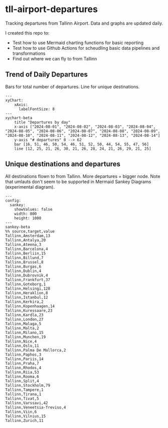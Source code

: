 # tll-airport-departures

Tracking departures from Tallinn Airport. Data and graphs are updated daily.

I created this repo to:
- Test how to use Mermaid charting functions for basic reporting
- Test how to use Github Actions for scheudling basic data pipelines and transformations
- Find out where we can fly to from Tallinn

## Trend of Daily Departures

Bars for total number of departures. Line for unique destinations.

```mermaid
---
xyChart:
    xAxis:
      labelFontSize: 8
---
xychart-beta
    title "Departures by day"
    x-axis ["2024-08-01", "2024-08-02", "2024-08-03", "2024-08-04", "2024-08-05", "2024-08-06", "2024-08-07", "2024-08-08", "2024-08-09", "2024-08-10", "2024-08-11", "2024-08-12", "2024-08-13", "2024-08-14"]
    y-axis "# departures" 0 --> 62
    bar [16, 51, 46, 50, 54, 46, 51, 52, 50, 44, 54, 55, 47, 56]
    line [12, 25, 21, 26, 30, 21, 26, 28, 24, 21, 26, 29, 21, 25]
```


## Unique destinations and departures

All destinations flown to from Tallinn. More departures = bigger node.
Note that umlauts don't seem to be supported in Mermaid Sankey Diagrams (experimental diagram).

```mermaid
---
config:
  sankey:
    showValues: false
    width: 800
    height: 1000
---
sankey-beta
%% source,target,value
Tallinn,Amsterdam,13
Tallinn,Antalya,20
Tallinn,Ateena,3
Tallinn,Barcelona,4
Tallinn,Berliin,15
Tallinn,Billund,7
Tallinn,Brussel,8
Tallinn,Burgas,6
Tallinn,Dublin,4
Tallinn,Dubrovnik,4
Tallinn,Frankfurt,37
Tallinn,Goteborg,1
Tallinn,Helsingi,128
Tallinn,Heraklion,8
Tallinn,Istanbul,12
Tallinn,Kerkira,2
Tallinn,Kopenhaagen,14
Tallinn,Kuressaare,23
Tallinn,Kardla,23
Tallinn,London,27
Tallinn,Malaga,5
Tallinn,Malta,2
Tallinn,Milano,15
Tallinn,Munchen,19
Tallinn,Nice,4
Tallinn,Oslo,11
Tallinn,Palma De Mallorca,2
Tallinn,Paphos,3
Tallinn,Pariis,14
Tallinn,Praha,7
Tallinn,Rhodos,4
Tallinn,Riia,53
Tallinn,Rooma,6
Tallinn,Split,4
Tallinn,Stockholm,79
Tallinn,Tampere,1
Tallinn,Tirana,1
Tallinn,Tivat,5
Tallinn,Varssavi,42
Tallinn,Veneetsia-Treviso,4
Tallinn,Viin,6
Tallinn,Vilnius,15
Tallinn,Zurich,11


```
